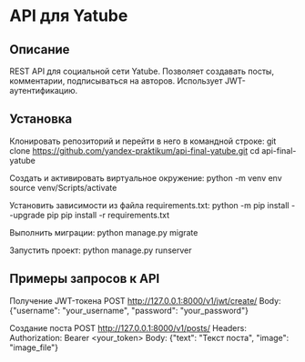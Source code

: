 # API для Yatube

## Описание
REST API для социальной сети Yatube. Позволяет создавать посты, комментарии, подписываться на авторов. Использует JWT-аутентификацию.

## Установка
Клонировать репозиторий и перейти в него в командной строке:
git clone https://github.com/yandex-praktikum/api-final-yatube.git
cd api-final-yatube

Cоздать и активировать виртуальное окружение:
python -m venv env
source venv/Scripts/activate

Установить зависимости из файла requirements.txt:
python -m pip install --upgrade pip
pip install -r requirements.txt

Выполнить миграции:
python manage.py migrate

Запустить проект:
python manage.py runserver

## Примеры запросов к API
Получение JWT-токена
POST http://127.0.0.1:8000/v1/jwt/create/
Body: {"username": "your_username", "password": "your_password"}

Создание поста
POST http://127.0.0.1:8000/v1/posts/
Headers: Authorization: Bearer <your_token>
Body: {"text": "Текст поста", "image": "image_file"}